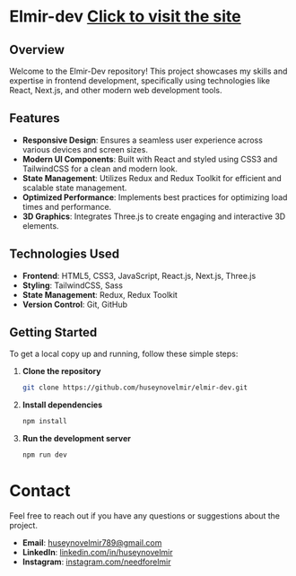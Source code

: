 #  Elmir-dev [Click to visit the site](https://elmir-dev.vercel.app/)
## Overview

Welcome to the Elmir-Dev repository! This project showcases my skills and expertise in frontend development, specifically using technologies like React, Next.js, and other modern web development tools.

## Features

- **Responsive Design**: Ensures a seamless user experience across various devices and screen sizes.
- **Modern UI Components**: Built with React and styled using CSS3 and TailwindCSS for a clean and modern look.
- **State Management**: Utilizes Redux and Redux Toolkit for efficient and scalable state management.
- **Optimized Performance**: Implements best practices for optimizing load times and performance.
- **3D Graphics**: Integrates Three.js to create engaging and interactive 3D elements.

## Technologies Used

- **Frontend**: HTML5, CSS3, JavaScript, React.js, Next.js, Three.js
- **Styling**: TailwindCSS, Sass
- **State Management**: Redux, Redux Toolkit
- **Version Control**: Git, GitHub

## Getting Started

To get a local copy up and running, follow these simple steps:

1. **Clone the repository**
   ```bash
   git clone https://github.com/huseynovelmir/elmir-dev.git

2. **Install dependencies**
   ```bash
   npm install

3. **Run the development server**
   ```bash
   npm run dev 
# Contact

Feel free to reach out if you have any questions or suggestions about the project.

- **Email**: huseynovelmir789@gmail.com
- **LinkedIn**: [linkedin.com/in/huseynovelmir](https://www.linkedin.com/in/huseynovelmir/)
- **Instagram**: [instagram.com/needforelmir](https://www.instagram.com/needforelmir/)

